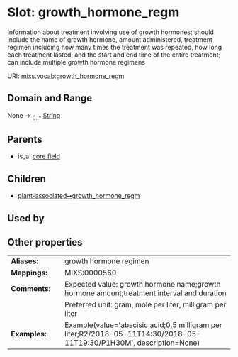 
# Slot: growth_hormone_regm


Information about treatment involving use of growth hormones; should include the name of growth hormone, amount administered, treatment regimen including how many times the treatment was repeated, how long each treatment lasted, and the start and end time of the entire treatment; can include multiple growth hormone regimens

URI: [mixs.vocab:growth_hormone_regm](https://w3id.org/mixs/vocab/growth_hormone_regm)


## Domain and Range

None &#8594;  <sub>0..\*</sub> [String](types/String.md)

## Parents

 *  is_a: [core field](core_field.md)

## Children

 *  [plant-associated➞growth_hormone_regm](plant_associated_growth_hormone_regm.md)

## Used by


## Other properties

|  |  |  |
| --- | --- | --- |
| **Aliases:** | | growth hormone regimen |
| **Mappings:** | | MIXS:0000560 |
| **Comments:** | | Expected value: growth hormone name;growth hormone amount;treatment interval and duration |
|  | | Preferred unit: gram, mole per liter, milligram per liter |
| **Examples:** | | Example(value='abscisic acid;0.5 milligram per liter;R2/2018-05-11T14:30/2018-05-11T19:30/P1H30M', description=None) |


